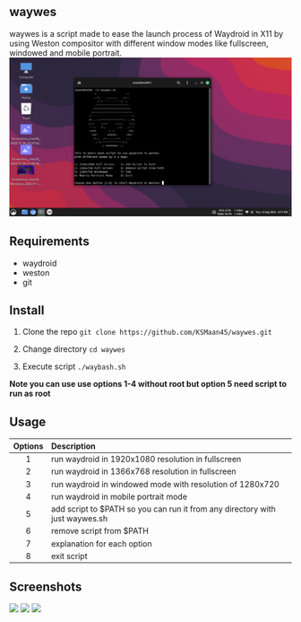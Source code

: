 ## waywes
waywes is a script made to ease the launch process of Waydroid in X11 by using Weston compositor with different window modes like fullscreen, windowed and mobile portrait.
<img src="https://github.com/KSMaan45/waywes/blob/main/waywes%20main.png">

## Requirements
- waydroid
- weston
- git

## Install 

1. Clone the repo
```git clone https://github.com/KSMaan45/waywes.git```

2. Change directory ```cd waywes```

3. Execute script ```./waybash.sh```

**Note you can use use options 1-4 without root but option 5 need script to run as root**

## Usage

| Options | Description |
| :---: | :--- |
| 1 | run waydroid in 1920x1080 resolution in fullscreen |
| 2 | run waydroid in 1366x768 resolution in fullscreen |
| 3 | run waydroid in windowed mode with resolution of 1280x720 |
| 4 | run waydroid in mobile portrait mode |
| 5 | add script to $PATH so you can run it from any directory with just waywes.sh |
| 6 | remove script from $PATH |
| 7 | explanation for each option |
| 8 | exit script |

## Screenshots 
<img src="https://github.com/KSMaan45/waywes/blob/main/waywes%20fullscreen.png">
 
<img src="https://github.com/KSMaan45/waywes/blob/main/waywes%20windowed.png">

<img src="https://github.com/KSMaan45/waywes/blob/main/waywes%20mobile%20portrait.png">

